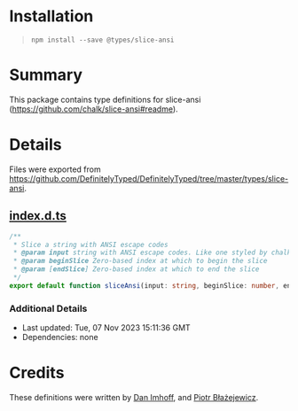 # Installation
> `npm install --save @types/slice-ansi`

# Summary
This package contains type definitions for slice-ansi (https://github.com/chalk/slice-ansi#readme).

# Details
Files were exported from https://github.com/DefinitelyTyped/DefinitelyTyped/tree/master/types/slice-ansi.
## [index.d.ts](https://github.com/DefinitelyTyped/DefinitelyTyped/tree/master/types/slice-ansi/index.d.ts)
````ts
/**
 * Slice a string with ANSI escape codes
 * @param input string with ANSI escape codes. Like one styled by chalk
 * @param beginSlice Zero-based index at which to begin the slice
 * @param [endSlice] Zero-based index at which to end the slice
 */
export default function sliceAnsi(input: string, beginSlice: number, endSlice?: number): string;

````

### Additional Details
 * Last updated: Tue, 07 Nov 2023 15:11:36 GMT
 * Dependencies: none

# Credits
These definitions were written by [Dan Imhoff](https://github.com/dwieeb), and [Piotr Błażejewicz](https://github.com/peterblazejewicz).
